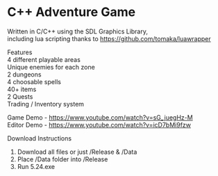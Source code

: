 # C++ Adventure Game

Written in C/C++ using the SDL Graphics Library,  
including lua scripting thanks to https://github.com/tomaka/luawrapper  

Features  
4 different playable areas  
Unique enemies for each zone  
2 dungeons  
4 choosable spells  
40+ items  
2 Quests  
Trading / Inventory system  

Game Demo - https://www.youtube.com/watch?v=sG_juegHz-M  
Editor Demo - https://www.youtube.com/watch?v=icD7bMi9fzw


Download Instructions  
1. Download all files or just /Release & /Data  
2. Place /Data folder into /Release  
3. Run 5.24.exe  
